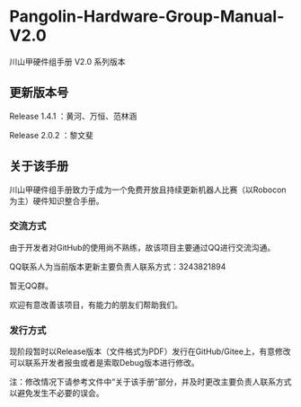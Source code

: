 # Pangolin-Hardware-Group-Manual-V2.0
川山甲硬件组手册 V2.0 系列版本

## 更新版本号
  Release 1.4.1 ：黄河、万恒、范林涵
  
  Release 2.0.2 ：黎文斐

## 关于该手册

  川山甲硬件组手册致力于成为一个免费开放且持续更新机器人比赛（以Robocon为主）硬件知识整合手册。

### 交流方式

  由于开发者对GitHub的使用尚不熟练，故该项目主要通过QQ进行交流沟通。
  
  QQ联系人为当前版本更新主要负责人联系方式：3243821894
  
  暂无QQ群。
  
  欢迎有意改善该项目，有能力的朋友们帮助我们。

### 发行方式

  现阶段暂时以Release版本（文件格式为PDF）发行在GitHub/Gitee上，有意修改可以联系开发者报虫或者是索取Debug版本进行修改。
  
  注：修改情况下请参考文件中“关于该手册”部分，并及时更改主要负责人联系方式以避免发生不必要的误会。
